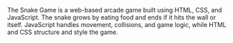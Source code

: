 The Snake Game is a web-based arcade game built using HTML, CSS, and JavaScript. The snake grows by eating food and ends if it hits the wall or itself. JavaScript handles movement, collisions, and game logic, while HTML and CSS structure and style the game.
